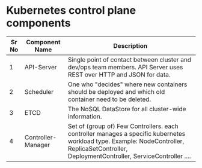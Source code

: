 # Kubernetes control plane components

Sr No |Component Name | Description
--|------------|---------------------
1 | API-Server | Single point of contact between cluster and dev/ops team members. API Server uses REST over HTTP and JSON for data. 
2 | Scheduler  | One who "decides" where new containers should be deployed and which old container need to be deleted.
3 | ETCD       | The NoSQL DataStore for all cluster-wide information.
4 | Controller-Manager | Set of (group of) Few Controllers. each controller manages a specific kubernetes workload type. Example: NodeController, ReplicaSetController, DeploymentController, ServiceController .... 


